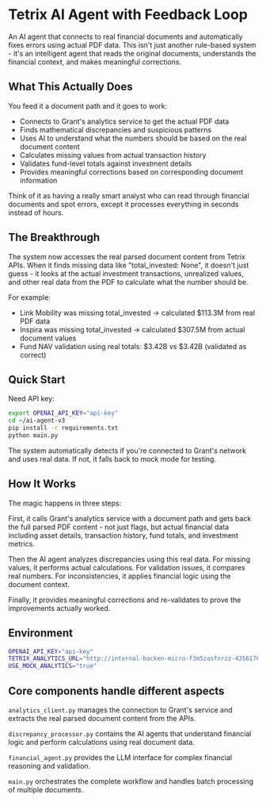 # Tetrix AI Agent with Feedback Loop

An AI agent that connects to real financial documents and automatically fixes errors using actual PDF data. This isn't just another rule-based system - it's an intelligent agent that reads the original documents, understands the financial context, and makes meaningful corrections.

## What This Actually Does

You feed it a document path and it goes to work:
- Connects to Grant's analytics service to get the actual PDF data
- Finds mathematical discrepancies and suspicious patterns
- Uses AI to understand what the numbers should be based on the real document content  
- Calculates missing values from actual transaction history
- Validates fund-level totals against investment details
- Provides meaningful corrections based on corresponding document information

Think of it as having a really smart analyst who can read through financial documents and spot errors, except it processes everything in seconds instead of hours.

## The Breakthrough

The system now accesses the real parsed document content from Tetrix APIs. When it finds missing data like "total_invested: None", it doesn't just guess - it looks at the actual investment transactions, unrealized values, and other real data from the PDF to calculate what the number should be.

For example:
- Link Mobility was missing total_invested → calculated $113.3M from real PDF data
- Inspira was missing total_invested → calculated $307.5M from actual document values
- Fund NAV validation using real totals: $3.42B vs $3.42B (validated as correct)

## Quick Start

Need API key:

```bash
export OPENAI_API_KEY="api-key"
cd ~/ai-agent-v3
pip install -r requirements.txt
python main.py
```

The system automatically detects if you're connected to Grant's network and uses real data. If not, it falls back to mock mode for testing.

## How It Works

The magic happens in three steps:

First, it calls Grant's analytics service with a document path and gets back the full parsed PDF content - not just flags, but actual financial data including asset details, transaction history, fund totals, and investment metrics.

Then the AI agent analyzes discrepancies using this real data. For missing values, it performs actual calculations. For validation issues, it compares real numbers. For inconsistencies, it applies financial logic using the document context.

Finally, it provides meaningful corrections and re-validates to prove the improvements actually worked.

## Environment

```bash
OPENAI_API_KEY="api-key"
TETRIX_ANALYTICS_URL="http://internal-backen-micro-f3m5zasfnrzz-435617696.us-east-2.elb.amazonaws.com"
USE_MOCK_ANALYTICS="true"
```


## Core components handle different aspects

`analytics_client.py` manages the connection to Grant's service and extracts the real parsed document content from the APIs.

`discrepancy_processor.py` contains the AI agents that understand financial logic and perform calculations using real document data.

`financial_agent.py` provides the LLM interface for complex financial reasoning and validation.

`main.py` orchestrates the complete workflow and handles batch processing of multiple documents.